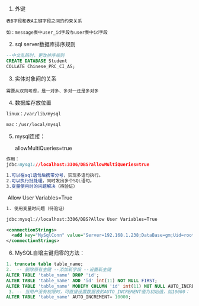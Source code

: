 1. 外键

```
表B字段和表A主键字段之间的约束关系

如：message表中user_id字段与user表中id字段
```

2. sql server数据库排序规则

```sql
--中文乱码时，更改排序规则
CREATE DATABASE Student
COLLATE Chinese_PRC_CI_AS; 
```

3. 实体对象间的关系

```
需要从双向考虑，是一对多、多对一还是多对多
```

4. 数据库存放位置

```css
linux：/var/lib/mysql

mac：/usr/local/mysql
```

5. mysql连接：

   allowMultiQueries=true

```css
作用：
jdbc:mysql://localhost:3306/DBS?allowMultiQueries=true

1.可以在sql语句后携带分号，实现多语句执行。
2.可以执行批处理，同时发出多个SQL语句。
3.变量使用时的问题解决（待验证）
```

​			Allow User Variables=True

```xml
1. 使用变量时问题（待验证）

jdbc:mysql://localhost:3306/DBS?Allow User Variables=True

<conmectionStrings>
  <add key="MySqlConn" value="Server=192.168.1.238;DataBase=gm;Uid=root;Pwd=000000;Allow User Variables=True;"/>
</conmectionStrings>
```

6. MySQL自增主键归零的方法：

```sql
1. truncate table table_name;
2.  -- 删除原有主键 --添加新字段 --设置新主键
ALTER TABLE 'table_name' DROP 'id';
ALTER TABLE 'table_name' ADD 'id' int(11) NOT NULL FIRST;
ALTER TABLE 'table_name' MODIFY COLUMN 'id' int(11) NOT NULL AUTO_INCREMENT,ADD PRIMARY KEY(id);
 3. -- 当用户没有权限时，可直接设置数据表的AUTO_INCREMENT值为初始值，如10000：
ALTER TABLE 'table_name' AUTO_INCREMENT= 10000;
```

